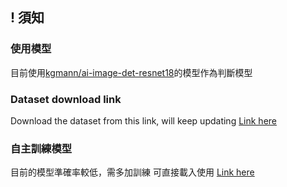 ## ! 須知
### 使用模型
目前使用[kgmann/ai-image-det-resnet18](https://huggingface.co/kgmann/ai-image-det-resnet18/tree/main)的模型作為判斷模型

### Dataset download link
Download the dataset from this link, will keep updating
[Link here](https://drive.google.com/drive/folders/1-5zeMFUZLNKMER7GQbD6TaiOSyoC-mKD?usp=sharing)

### 自主訓練模型
目前的模型準確率較低，需多加訓練
可直接載入使用
[Link here](https://drive.google.com/drive/folders/1zkMcR0KKC4zdEq2hsj-f0PU3iBL719eK?usp=sharing)
